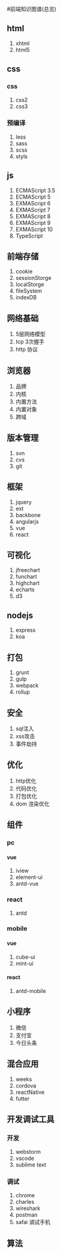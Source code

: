 #前端知识图谱(总览)

## html
1. xhtml
2. html5

## css
### css
1. 	css2
2. css3

### 预编译
1. less
2. sass
3. scss
4. styls

## js
1. ECMAScript 3.5
2. ECMAScript 5
3. EXMAScript 6
4. EXMAScript 7
5. EXMAScript 8
6. EXMAScript 9
7. EXMAScript 10
8. TypeScript

## 前端存储
1. cookie
2. sessionStorge
3. localStorge
4. fileSystem
5. indexDB

## 网络基础
1. 5层网络模型
2. tcp 3次握手
3. http 协议

## 浏览器
1. 	品牌
2. 内核
3. 内置方法
4. 内置对象
5. 跨域

## 版本管理
1. svn
2. cvs
3. git

## 框架
1. jquery
2. ext
3. backbone
4. angularjs
5. vue
6. react

## 可视化
1. jfreechart
2. funchart
3. highchart
4. echarts
5. d3

## nodejs
1. express
2. koa

## 打包
1. grunt
2. gulp
3. webpack
4. rollup

## 安全

1. sql注入
2. xss攻击
3. 事件劫持


## 优化
1. http优化
2. 代码优化
3. 打包优化
4. dom 渲染优化

## 组件
### pc
#### vue
1. iview
2. element-ui
3. antd-vue

### react
1. antd

### mobile
#### vue
1. cube-ui
2. mint-ui

#### react
1. antd-mobile

## 小程序
1. 微信
2. 支付宝
3. 今日头条

## 混合应用
1. weeks
2. cordova
3. reactNative
4. futter

## 开发调试工具
### 开发
1. webstorm
2. vscode
3. sublime text

### 调试
1. chrome
2. charles
3. wireshark
4. postman
5. safai 调试手机

## 算法


